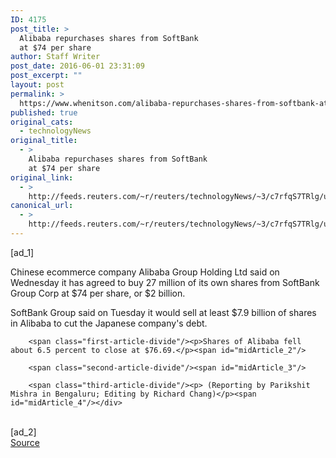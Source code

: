 ```yaml
---
ID: 4175
post_title: >
  Alibaba repurchases shares from SoftBank
  at $74 per share
author: Staff Writer
post_date: 2016-06-01 23:31:09
post_excerpt: ""
layout: post
permalink: >
  https://www.whenitson.com/alibaba-repurchases-shares-from-softbank-at-74-per-share/
published: true
original_cats:
  - technologyNews
original_title:
  - >
    Alibaba repurchases shares from SoftBank
    at $74 per share
original_link:
  - >
    http://feeds.reuters.com/~r/reuters/technologyNews/~3/c7rfqS7TRlg/us-alibaba-stocks-softbank-group-idUSKCN0YN63K
canonical_url:
  - >
    http://feeds.reuters.com/~r/reuters/technologyNews/~3/c7rfqS7TRlg/us-alibaba-stocks-softbank-group-idUSKCN0YN63K
---
```

 [ad_1]
<br><div id="articleText">
<span id="midArticle_start"/>

<span class="focusParagraph" readability="4"><p><span class="articleLocatio&lt;/span&gt;n">Chinese ecommerce company Alibaba Group Holding Ltd  said on Wednesday it has agreed to buy 27 million of its own shares from SoftBank Group Corp at $74 per share, or $2 billion.</span></p></span><span id="midArticle_0"/><p>SoftBank Group said on Tuesday it would sell at least $7.9 billion of shares in Alibaba to cut the Japanese company's debt.</p><span id="midArticle_1"/>
        
        <span class="first-article-divide"/><p>Shares of Alibaba fell about 6.5 percent to close at $76.69.</p><span id="midArticle_2"/>
        
        <span class="second-article-divide"/><span id="midArticle_3"/>
        
        <span class="third-article-divide"/><p> (Reporting by Parikshit Mishra in Bengaluru; Editing by Richard Chang)</p><span id="midArticle_4"/></div>
<br>[ad_2]
<br><a href="http://feeds.reuters.com/~r/reuters/technologyNews/~3/c7rfqS7TRlg/us-alibaba-stocks-softbank-group-idUSKCN0YN63K">Source </a>